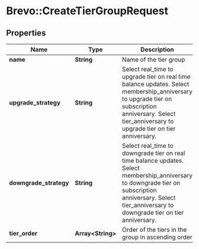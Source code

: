 # Brevo::CreateTierGroupRequest

## Properties
Name | Type | Description | Notes
------------ | ------------- | ------------- | -------------
**name** | **String** | Name of the tier group | 
**upgrade_strategy** | **String** | Select real_time to upgrade tier on real time balance updates. Select membership_anniversary to upgrade tier on subscription anniversary. Select tier_anniversary to upgrade tier on tier anniversary. | [optional] [default to &#39;real_time&#39;]
**downgrade_strategy** | **String** | Select real_time to downgrade tier on real time balance updates. Select membership_anniversary to downgrade tier on subscription anniversary. Select tier_anniversary to downgrade tier on tier anniversary. | [optional] [default to &#39;real_time&#39;]
**tier_order** | **Array&lt;String&gt;** | Order of the tiers in the group in ascending order | [optional] 


